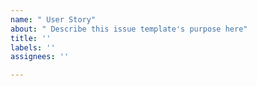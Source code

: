 ```yaml
---
name: " User Story"
about: " Describe this issue template's purpose here"
title: ''
labels: ''
assignees: ''

---
```



